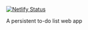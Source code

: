 [![Netlify Status](https://api.netlify.com/api/v1/badges/f7ca90c7-30ee-4df0-a367-27d535436cf8/deploy-status)](https://app.netlify.com/sites/modest-mccarthy-177201/deploys)

A persistent to-do list web app
